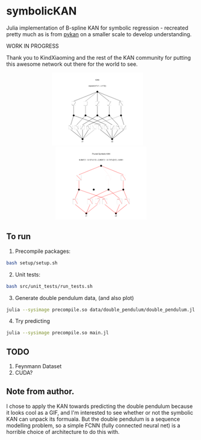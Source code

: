 # symbolicKAN

Julia implementation of B-spline KAN for symbolic regression - recreated pretty much as is from [pykan](https://github.com/KindXiaoming/pykan) on a smaller scale to develop understanding.

WORK IN PROGRESS 

Thank you to KindXiaoming and the rest of the KAN community for putting this awesome network out there for the world to see.

<p align="center">
<img src="figures/symbolic_test.png" alt="KAN Network" width="48%" style="padding-right: 20px;">
<img src="figures/symbolic_test_pruned.png" alt="Pruned KAN Network" width="48%">
</p>


## To run

1. Precompile packages:

```bash
bash setup/setup.sh
```

2. Unit tests:

```bash
bash src/unit_tests/run_tests.sh
```

3. Generate double pendulum data, (and also plot)

```bash
julia --sysimage precompile.so data/double_pendulum/double_pendulum.jl
```

4. Try predicting

```bash
julia --sysimage precompile.so main.jl
```

## TODO

1. Feynmann Dataset
2. CUDA?

## Note from author.

I chose to apply the KAN towards predicting the double pendulum because it looks cool as a GIF, and I'm interested to see whether or not the symbolic KAN can unpack its formuala. But the double pendulum is a sequence modelling problem, so a simple FCNN (fully connected neural net) is a horrible choice of architecture to do this with.

